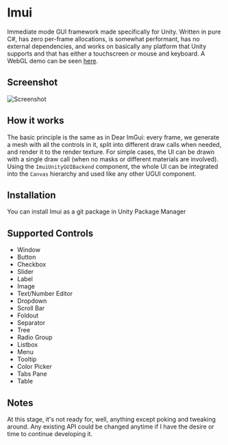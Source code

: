 # Imui

Immediate mode GUI framework made specifically for Unity. Written in pure C#, has zero per-frame allocations, is somewhat performant, has no external dependencies, and works on basically any platform that Unity supports and that has either a touchscreen or mouse and keyboard. A WebGL demo can be seen [here](https://vape.github.io/imui_demo_070/).

## Screenshot

![Screenshot](https://raw.githubusercontent.com/vape/Imui/screenshots/Screenshots/screenshot_3.png)

## How it works

The basic principle is the same as in Dear ImGui: every frame, we generate a mesh with all the controls in it, split into different draw calls when needed, and render it to the render texture. For simple cases, the UI can be drawn with a single draw call (when no masks or different materials are involved). Using the `ImuiUnityGUIBackend` component, the whole UI can be integrated into the `Canvas` hierarchy and used like any other UGUI component.

## Installation

You can install Imui as a git package in Unity Package Manager

## Supported Controls

* Window
* Button
* Checkbox
* Slider
* Label
* Image
* Text/Number Editor
* Dropdown
* Scroll Bar
* Foldout
* Separator
* Tree
* Radio Group
* Listbox
* Menu
* Tooltip
* Color Picker
* Tabs Pane
* Table

## Notes

At this stage, it's not ready for, well, anything except poking and tweaking around. Any existing API could be changed anytime if I have the desire or time to continue developing it.
